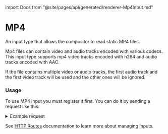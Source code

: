 import Docs from "@site/pages/api/generated/renderer-Mp4Input.md"

# MP4
An input type that allows the compositor to read static MP4 files.

Mp4 files can contain video and audio tracks encoded with various codecs.
This input type supports mp4 video tracks encoded with h264 and audio tracks encoded with AAC.

If the file contains multiple video or audio tracks, the first audio track and the first video track will be used and the other ones will be ignored.

### Usage

To use MP4 Input you must register it first. You can do it by sending a request like this:

<details>
    <summary>Example request</summary>

    ```http
    POST: /api/input/:input_id/register
    Content-Type: application/json
    ```

    ```js
    {
      "type": "mp4"
      "url": "https://url.to.file.mp4",
      "loop": true,
      "required": true,
      "offset_ms": 128
    }
    ```
</details>

See [HTTP Routes](../routes.md#outputs-configuration) documentation to learn more about managing inputs.

<Docs />
